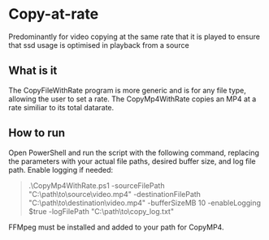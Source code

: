 # Copy-at-rate
 Predominantly for video copying at the same rate that it is played to ensure that ssd usage is optimised in playback from a source

## What is it
The CopyFileWithRate program is more generic and is for any file type, allowing the user to set a rate. The CopyMp4WithRate copies an MP4 at a rate similiar to its total datarate.

## How to run
Open PowerShell and run the script with the following command, replacing the parameters with your actual file paths, desired buffer size, and log file path. Enable logging if needed:

> .\CopyMp4WithRate.ps1 -sourceFilePath "C:\path\to\source\video.mp4" -destinationFilePath "C:\path\to\destination\video.mp4" -bufferSizeMB 10 -enableLogging $true -logFilePath "C:\path\to\copy_log.txt"

FFMpeg must be installed and added to your path for CopyMP4.